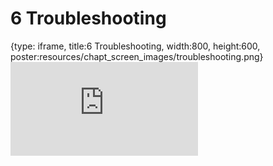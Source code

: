 # 6 Troubleshooting
 
{type: iframe, title:6 Troubleshooting, width:800, height:600, poster:resources/chapt_screen_images/troubleshooting.png}
![](https://hutchdatascience.org/Overleaf_and_LaTeX_for_Scientific_Articles/no_toc/troubleshooting.html)
 

 
